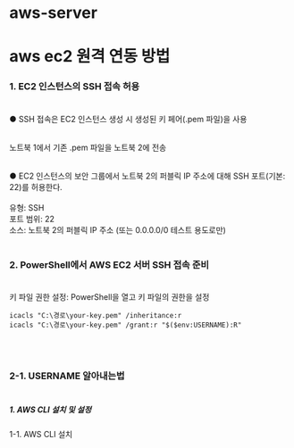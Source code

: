 # aws-server
# aws ec2 원격 연동 방법
### 1. EC2 인스턴스의 SSH 접속 허용 <br><br>
● SSH 접속은 EC2 인스턴스 생성 시 생성된 키 페어(.pem 파일)을 사용 <br><br>

노트북 1에서 기존 .pem 파일을 노트북 2에 전송 <br><br>

● EC2 인스턴스의 보안 그룹에서 노트북 2의 퍼블릭 IP 주소에 대해 SSH 포트(기본: 22)를 허용한다. <br><br>
유형: SSH <br>
포트 범위: 22 <br>
소스: 노트북 2의 퍼블릭 IP 주소 (또는 0.0.0.0/0 테스트 용도로만) <br><br>

### 2. PowerShell에서 AWS EC2 서버 SSH 접속 준비 <br><br>

키 파일 권한 설정: PowerShell을 열고 키 파일의 권한을 설정
```
icacls "C:\경로\your-key.pem" /inheritance:r
icacls "C:\경로\your-key.pem" /grant:r "$($env:USERNAME):R"
```
<br><br>

### 2-1. USERNAME 알아내는법 <br><br>

##### 1. AWS CLI 설치 및 설정 <br>
1-1. AWS CLI 설치
